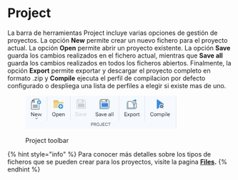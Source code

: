 # Project

La barra de herramientas Project incluye varias opciones de gestión de proyectos. La opción **New** permite crear un nuevo fichero para el proyecto actual. La opción **Open** permite abrir un proyecto existente. La opción **Save** guarda los cambios realizados en el fichero actual, mientras que **Save all** guarda los cambios realizados en todos los ficheros abiertos. Finalmente, la opción **Export** permite exportar y descargar el proyecto completo en formato .zip y **Compile** ejecuta el perfil de compilacion por defecto configurado o despliega una lista de perfiles a elegir si existe mas de uno.

<figure><img src="../../.gitbook/assets/toolbars-projects.jpg" alt=""><figcaption><p>Project toolbar</p></figcaption></figure>

{% hint style="info" %}
Para conocer más detalles sobre los tipos de ficheros que se pueden crear para los proyectos, visite la pagina [**Files**](../../projects/files/)**.**
{% endhint %}
